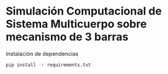 # Simulación Computacional de Sistema Multicuerpo sobre mecanismo de 3 barras

Instalación de dependencias

``` sh
pip install -r requirements.txt
```
